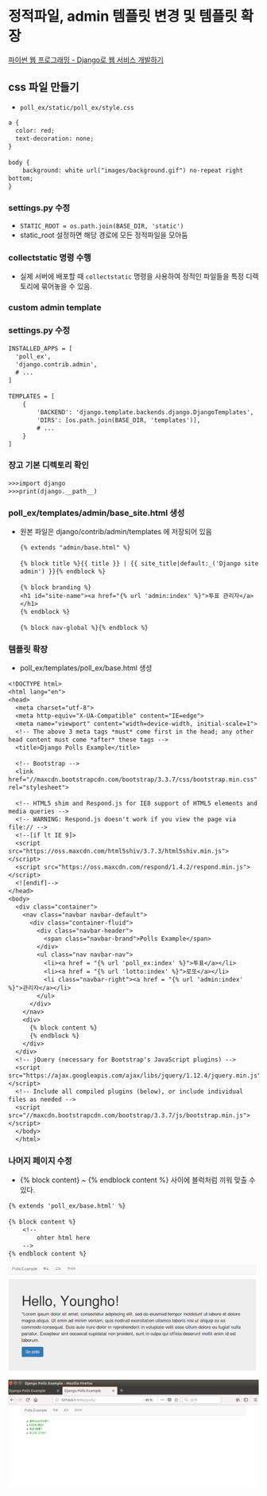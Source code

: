 # 정적파일, admin 템플릿 변경 및 템플릿 확장

[파이썬 웹 프로그래밍 - Django로 웹 서비스 개발하기](https://www.inflearn.com/course/django-%ED%8C%8C%EC%9D%B4%EC%8D%AC-%EC%9E%A5%EA%B3%A0-%EA%B0%95%EC%A2%8C/)

## css 파일 만들기
  - `poll_ex/static/poll_ex/style.css`

  ```
  a {
    color: red;
    text-decoration: none;
  }

  body {
      background: white url("images/background.gif") no-repeat right bottom;
  }
  ```

### settings.py 수정
  - `STATIC_ROOT = os.path.join(BASE_DIR, 'static')`
  - static_root 설정하면 해당 경로에 모든 정적파일을 모아둠

### collectstatic 명령 수행

  - 실제 서버에 배포할 때 `collectstatic` 명령을 사용하여 정적인 파일들을 특정 디렉토리에 묶어놓을 수 있음.

### custom admin template

### settings.py 수정
  ```
  INSTALLED_APPS = [
    'poll_ex',
    'django.contrib.admin',
    # ...
  ]

  TEMPLATES = [
      {
          'BACKEND': 'django.template.backends.django.DjangoTemplates',
          'DIRS': [os.path.join(BASE_DIR, 'templates')],
          # ...
      }
  ]
  ```

### 장고 기본 디렉토리 확인
  ```
  >>>import django
  >>>print(django.__path__)
  ```

### poll_ex/templates/admin/base_site.html 생성

- 원본 파일은 django/contrib/admin/templates 에 저장되어 있음

  ```
  {% extends "admin/base.html" %}

  {% block title %}{{ title }} | {{ site_title|default:_('Django site admin') }}{% endblock %}

  {% block branding %}
  <h1 id="site-name"><a href="{% url 'admin:index' %}">투표 관리자</a></h1>
  {% endblock %}

  {% block nav-global %}{% endblock %}

  ```

### 템플릿 확장
  - poll_ex/templates/poll_ex/base.html 생성
```
<!DOCTYPE html>
<html lang="en">
<head>
  <meta charset="utf-8">
  <meta http-equiv="X-UA-Compatible" content="IE=edge">
  <meta name="viewport" content="width=device-width, initial-scale=1">
  <!-- The above 3 meta tags *must* come first in the head; any other head content must come *after* these tags -->
  <title>Django Polls Example</title>

  <!-- Bootstrap -->
  <link href="//maxcdn.bootstrapcdn.com/bootstrap/3.3.7/css/bootstrap.min.css" rel="stylesheet">

  <!-- HTML5 shim and Respond.js for IE8 support of HTML5 elements and media queries -->
  <!-- WARNING: Respond.js doesn't work if you view the page via file:// -->
  <!--[if lt IE 9]>
  <script src="https://oss.maxcdn.com/html5shiv/3.7.3/html5shiv.min.js"></script>
  <script src="https://oss.maxcdn.com/respond/1.4.2/respond.min.js"></script>
  <![endif]-->
</head>
<body>
  <div class="container">
    <nav class="navbar navbar-default">
      <div class="container-fluid">
        <div class="navbar-header">
          <span class="navbar-brand">Polls Example</span>
        </div>
        <ul class="nav navbar-nav">
          <li><a href = "{% url 'poll_ex:index' %}">투표</a></li>
          <li><a href = "{% url 'lotto:index' %}">로또</a></li>
          <li class="navbar-right"><a href = "{% url 'admin:index' %}">관리자</a></li>
        </ul>
      </div>
    </nav>
    <div>
      {% block content %}
      {% endblock %}
    </div>
  </div>
  <!-- jQuery (necessary for Bootstrap's JavaScript plugins) -->
  <script src="https://ajax.googleapis.com/ajax/libs/jquery/1.12.4/jquery.min.js"></script>
  <!-- Include all compiled plugins (below), or include individual files as needed -->
  <script src="//maxcdn.bootstrapcdn.com/bootstrap/3.3.7/js/bootstrap.min.js"></script>
  </body>
  </html>
```

### 나머지 페이지 수정

   - {% block content} ~ {% endblock content %} 사이에 블럭처럼 끼워 맞출 수 있다.
```
{% extends 'poll_ex/base.html' %}

{% block content %}
    <!--
        ohter html here
    -->
{% endblock content %}
```

<img src='./imgs/extends_template.jpg'>
<img src='./imgs/extends_template_2.jpg'>
